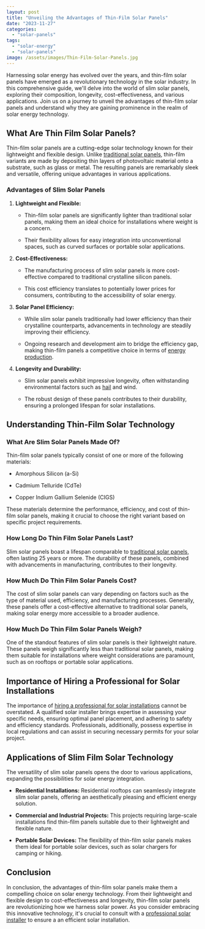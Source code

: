 ```yaml
---
layout: post
title: "Unveiling the Advantages of Thin-Film Solar Panels"
date: "2023-11-27"
categories: 
  - "solar-panels"
tags: 
  - "solar-energy"
  - "solar-panels"
image: /assets/images/Thin-Film-Solar-Panels.jpg
---
```


Harnessing solar energy has evolved over the years, and thin-film solar panels have emerged as a revolutionary technology in the solar industry. In this comprehensive guide, we'll delve into the world of slim solar panels, exploring their composition, longevity, cost-effectiveness, and various applications. Join us on a journey to unveil the advantages of thin-film solar panels and understand why they are gaining prominence in the realm of solar energy technology.

## What Are Thin Film Solar Panels?

Thin-film solar panels are a cutting-edge solar technology known for their lightweight and flexible design. Unlike [traditional solar panels](/solar-panel-types/), thin-film variants are made by depositing thin layers of photovoltaic material onto a substrate, such as glass or metal. The resulting panels are remarkably sleek and versatile, offering unique advantages in various applications.

### Advantages of Slim Solar Panels

1. **Lightweight and Flexible:**
    - Thin-film solar panels are significantly lighter than traditional solar panels, making them an ideal choice for installations where weight is a concern.
    
    - Their flexibility allows for easy integration into unconventional spaces, such as curved surfaces or portable solar applications.

3. **Cost-Effectiveness:**
    - The manufacturing process of slim solar panels is more cost-effective compared to traditional crystalline silicon panels.
    
    - This cost efficiency translates to potentially lower prices for consumers, contributing to the accessibility of solar energy.

5. **Solar Panel Efficiency:**
    - While slim solar panels traditionally had lower efficiency than their crystalline counterparts, advancements in technology are steadily improving their efficiency.
    
    - Ongoing research and development aim to bridge the efficiency gap, making thin-film panels a competitive choice in terms of [energy production](/how-much-energy-does-solar-panel-produce/).

7. **Longevity and Durability:**
    - Slim solar panels exhibit impressive longevity, often withstanding environmental factors such as [hail](/can-hail-damage-solar-panels/) and wind.
    
    - The robust design of these panels contributes to their durability, ensuring a prolonged lifespan for solar installations.

## Understanding Thin-Film Solar Technology

### What Are Slim Solar Panels Made Of?

Thin-film solar panels typically consist of one or more of the following materials:

- Amorphous Silicon (a-Si)

- Cadmium Telluride (CdTe)

- Copper Indium Gallium Selenide (CIGS)

These materials determine the performance, efficiency, and cost of thin-film solar panels, making it crucial to choose the right variant based on specific project requirements.

### How Long Do Thin Film Solar Panels Last?

Slim solar panels boast a lifespan comparable to [traditional solar panels,](/how-long-do-residential-solar-panels/) often lasting 25 years or more. The durability of these panels, combined with advancements in manufacturing, contributes to their longevity.

### How Much Do Thin Film Solar Panels Cost?

The cost of slim solar panels can vary depending on factors such as the type of material used, efficiency, and manufacturing processes. Generally, these panels offer a cost-effective alternative to traditional solar panels, making solar energy more accessible to a broader audience.

### How Much Do Thin Film Solar Panels Weigh?

One of the standout features of slim solar panels is their lightweight nature. These panels weigh significantly less than traditional solar panels, making them suitable for installations where weight considerations are paramount, such as on rooftops or portable solar applications.

## Importance of Hiring a Professional for Solar Installations

The importance of [hiring a professional for solar installations](/how-to-choose-right-solar-installer/) cannot be overstated. A qualified solar installer brings expertise in assessing your specific needs, ensuring optimal panel placement, and adhering to safety and efficiency standards. Professionals, additionally, possess expertise in local regulations and can assist in securing necessary permits for your solar project.

## Applications of Slim Film Solar Technology

The versatility of slim solar panels opens the door to various applications, expanding the possibilities for solar energy integration.

- **Residential Installations:** Residential rooftops can seamlessly integrate slim solar panels, offering an aesthetically pleasing and efficient energy solution.

- **Commercial and Industrial Projects:** This projects requiring large-scale installations find thin-film panels suitable due to their lightweight and flexible nature.

- **Portable Solar Devices:** The flexibility of thin-film solar panels makes them ideal for portable solar devices, such as solar chargers for camping or hiking.

## Conclusion

In conclusion, the advantages of thin-film solar panels make them a compelling choice on solar energy technology. From their lightweight and flexible design to cost-effectiveness and longevity, thin-film solar panels are revolutionizing how we harness solar power. As you consider embracing this innovative technology, it's crucial to consult with a [professional solar installer](/) to ensure a an efficient solar installation.
